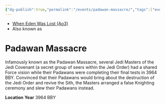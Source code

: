 ```yaml
---
{"dg-publish":true,"permalink":"/events/padawan-massacre/","tags":["event","battle"],"noteIcon":"saber1"}
---
```


- [When Eden Was Lost (Ao3)](https://archiveofourown.org/works/19334440)
- Also known as

# Padawan Massacre

Infamously known as the Padawan Massacre, several Jedi Masters of the Jedi Covenant (a secret group of seers within the Jedi Order) had a shared Force vision while their Padawans were completing their final tests in 3964 BBY. Convinced that their Padawans would bring about the destruction of the Jedi Order and revive the Sith, the Masters arranged a false Knighting ceremony and slew their Padawans instead. 

**Location** 
**Year** 3964 BBY